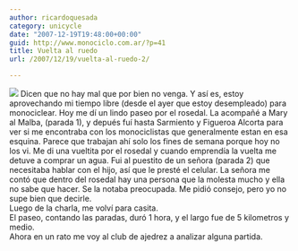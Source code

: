 ```yaml
---
author: ricardoquesada
category: unicycle
date: "2007-12-19T19:48:00+00:00"
guid: http://www.monociclo.com.ar/?p=41
title: Vuelta al ruedo
url: /2007/12/19/vuelta-al-ruedo-2/

---
```

[![](/wp-content/uploads/2007/12/f515b-recorrido_palermo.jpg?w=296)](/wp-content/uploads/2007/12/f515b-recorrido_palermo.jpg) Dicen que no hay mal que por bien no venga. Y así es, estoy aprovechando mi tiempo libre (desde el ayer que estoy desempleado) para monociclear. Hoy me dí un lindo paseo por el rosedal. La acompañé a Mary al Malba, (parada 1), y depués fuí hasta Sarmiento y Figueroa Alcorta para ver si me encontraba con los monociclistas que generalmente estan en esa esquina. Parece que trabajan ahí solo los fines de semana porque hoy no los vi. Me di una vueltita por el rosedal y cuando emprendía la vuelta me detuve a comprar un agua. Fui al puestito de un señora (parada 2) que necesitaba hablar con el hijo, así que le presté el celular. La señora me contó que dentro del rosedal hay una persona que la molesta mucho y ella no sabe que hacer. Se la notaba preocupada. Me pidió consejo, pero yo no supe bien que decirle.  
Luego de la charla, me volví para casita.  
El paseo, contando las paradas, duró 1 hora, y el largo fue de 5 kilometros y medio.  
Ahora en un rato me voy al club de ajedrez a analizar alguna partida.
